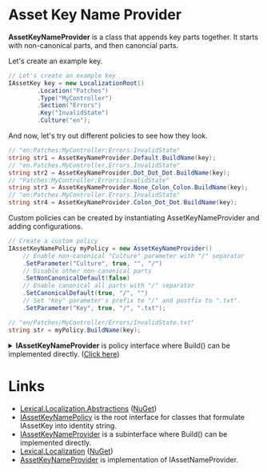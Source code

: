# Asset Key Name Provider
**AssetKeyNameProvider** is a class that appends key parts together. 
It starts with non-canonical parts, and then canoncial parts.

Let's create an example key.

```csharp
// Let's create an example key
IAssetKey key = new LocalizationRoot()
        .Location("Patches")
        .Type("MyController")
        .Section("Errors")
        .Key("InvalidState")
        .Culture("en");
```
And now, let's try out different policies to see how they look.

```csharp
// "en:Patches:MyController:Errors:InvalidState"
string str1 = AssetKeyNameProvider.Default.BuildName(key);
// "en.Patches.MyController.Errors.InvalidState"
string str2 = AssetKeyNameProvider.Dot_Dot_Dot.BuildName(key);
// "Patches:MyController:Errors:InvalidState"
string str3 = AssetKeyNameProvider.None_Colon_Colon.BuildName(key);
// "en:Patches.MyController.Errors.InvalidState"
string str4 = AssetKeyNameProvider.Colon_Dot_Dot.BuildName(key);
```

Custom policies can be created by instantiating AssetKeyNameProvider and adding configurations.

```csharp
// Create a custom policy 
IAssetKeyNamePolicy myPolicy = new AssetKeyNameProvider()
    // Enable non-canonical "Culture" parameter with "/" separator
    .SetParameter("Culture", true, "", "/")
    // Disable other non-canonical parts
    .SetNonCanonicalDefault(false)
    // Enable canonical all parts with "/" separator
    .SetCanonicalDefault(true, "/", "")
    // Set "Key" parameter's prefix to "/" and postfix to ".txt".
    .SetParameter("Key", true, "/", ".txt");

// "en/Patches/MyController/Errors/InvalidState.txt"
string str = myPolicy.BuildName(key);
```

<details>
  <summary><b>IAssetKeyNameProvider</b> is policy interface where Build() can be implemented directly. (<u>Click here</u>)</summary>

```csharp
public interface IAssetKeyNameProvider : IAssetKeyNamePolicy
{
    /// <summary>
    /// Build path string from key.
    /// </summary>
    /// <param name="str"></param>
    /// <returns>full name string</returns>
    string BuildName(IAssetKey str);
}
```
</details>

# Links
* [Lexical.Localization.Abstractions](https://github.com/tagcode/Lexical.Localization/tree/master/Lexical.Localization.Abstractions) ([NuGet](https://www.nuget.org/packages/Lexical.Localization.Abstractions/))
 * [IAssetKeyNamePolicy](https://github.com/tagcode/Lexical.Localization/blob/master/Lexical.Localization.Abstractions/AssetKey/IAssetKeyNamePolicy.cs) is the root interface for classes that formulate IAssetKey into identity string.
 * [IAssetKeyNameProvider](https://github.com/tagcode/Lexical.Localization/blob/master/Lexical.Localization.Abstractions/AssetKey/IAssetKeyNamePolicy.cs) is a subinterface where Build() can be implemented directly.
* [Lexical.Localization](https://github.com/tagcode/Lexical.Localization/tree/master/Lexical.Localization) ([NuGet](https://www.nuget.org/packages/Lexical.Localization/))
 * [AssetKeyNameProvider](https://github.com/tagcode/Lexical.Localization/blob/master/Lexical.Localization/AssetKey/AssetKeyNameProvider.cs) is implementation of IAssetNameProvider.
 